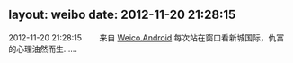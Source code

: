 layout: weibo
date: 2012-11-20 21:28:15
---
<meta name="referrer" content="no-referrer" />

2012-11-20 21:28:15  &nbsp;&nbsp;&nbsp;&nbsp;&nbsp;&nbsp; 来自 <a href="http://app.weibo.com/t/feed/l4RWD" rel="nofollow">Weico.Android</a>
每次站在窗口看新城国际，仇富的心理油然而生…… ​​​
